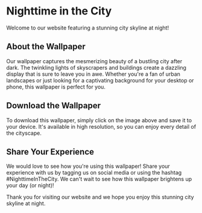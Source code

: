 <!--font:Poppins-->

# Nighttime in the City

Welcome to our website featuring a stunning city skyline at night! 

## About the Wallpaper

Our wallpaper captures the mesmerizing beauty of a bustling city after dark. The twinkling lights of skyscrapers and buildings create a dazzling display that is sure to leave you in awe. Whether you're a fan of urban landscapes or just looking for a captivating background for your desktop or phone, this wallpaper is perfect for you.

## Download the Wallpaper

To download this wallpaper, simply click on the image above and save it to your device. It's available in high resolution, so you can enjoy every detail of the cityscape.

## Share Your Experience

We would love to see how you're using this wallpaper! Share your experience with us by tagging us on social media or using the hashtag #NighttimeInTheCity. We can't wait to see how this wallpaper brightens up your day (or night)!

Thank you for visiting our website and we hope you enjoy this stunning city skyline at night.

<!--

Write me markdown content of website with wallpaper:

"A city skyline at night"

The header of the page should not be copy of the text but rather a real content of the website which is using this wallpaper.


---


# Nighttime in the City

Welcome to our website featuring a stunning city skyline at night! 

## About the Wallpaper

Our wallpaper captures the mesmerizing beauty of a bustling city after dark. The twinkling lights of skyscrapers and buildings create a dazzling display that is sure to leave you in awe. Whether you're a fan of urban landscapes or just looking for a captivating background for your desktop or phone, this wallpaper is perfect for you.

## Download the Wallpaper

To download this wallpaper, simply click on the image above and save it to your device. It's available in high resolution, so you can enjoy every detail of the cityscape.

## Share Your Experience

We would love to see how you're using this wallpaper! Share your experience with us by tagging us on social media or using the hashtag #NighttimeInTheCity. We can't wait to see how this wallpaper brightens up your day (or night)!

Thank you for visiting our website and we hope you enjoy this stunning city skyline at night.


---


Write me a Google font which is best fitting for the website.

Pick from the list:
- Exo 2
- Montserrat
- Poppins
- Open Sans
- Orbitron
- Barlow Condensed
- Dancing Script
- Lobster
- Roboto
- Playfair Display
- Great Vibes
- Inter
- Futura
- Raleway
- Lato
- IBM Plex Sans
- Alegreya


Write just the font name nothing else.


---


Poppins

-->
